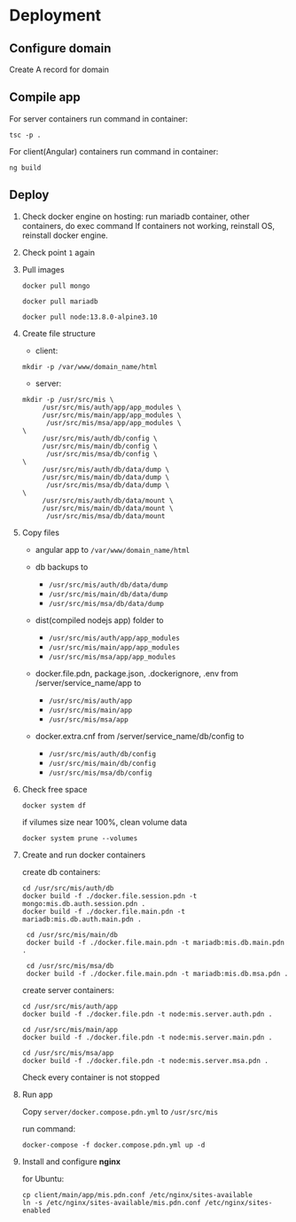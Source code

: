 # Deployment

## Configure domain

Create A record for domain


## Compile app

For server containers run command in container:

```
tsc -p .
```

For client(Angular) containers run command in container:

```
ng build
```


## Deploy

1. Check docker engine on hosting: run mariadb container, other containers, 
	do exec command
	If containers not working, reinstall OS, reinstall docker engine.
	
	
2. Check point `1` again


3. Pull images

	```
	docker pull mongo  
	```
     ```
    docker pull mariadb
    ```
    ```
    docker pull node:13.8.0-alpine3.10
    ```


4. Create file structure

	* client:
	
	```
	mkdir -p /var/www/domain_name/html
	```
	
	* server:
	
 	```
	mkdir -p /usr/src/mis \
		 /usr/src/mis/auth/app/app_modules \
		 /usr/src/mis/main/app/app_modules \
		  /usr/src/mis/msa/app/app_modules \
	\
		 /usr/src/mis/auth/db/config \
		 /usr/src/mis/main/db/config \
		  /usr/src/mis/msa/db/config \
	\
		 /usr/src/mis/auth/db/data/dump \
		 /usr/src/mis/main/db/data/dump \
		  /usr/src/mis/msa/db/data/dump \
	\
		 /usr/src/mis/auth/db/data/mount \
		 /usr/src/mis/main/db/data/mount \
		  /usr/src/mis/msa/db/data/mount
	```


5. Copy files

	* angular app to 
		`/var/www/domain_name/html`

	* db backups to

		* `/usr/src/mis/auth/db/data/dump`
	 	* `/usr/src/mis/main/db/data/dump`
	 	* `/usr/src/mis/msa/db/data/dump`
			
	* dist(compiled nodejs app) folder to

		 * `/usr/src/mis/auth/app/app_modules`
		 * `/usr/src/mis/main/app/app_modules`
		 * `/usr/src/mis/msa/app/app_modules`
		 
	* docker.file.pdn, package.json, .dockerignore, .env from /server/service_name/app to
		
		* `/usr/src/mis/auth/app`
		* `/usr/src/mis/main/app`
		* `/usr/src/mis/msa/app`
		
	* docker.extra.cnf from /server/service_name/db/config  to
		
		* `/usr/src/mis/auth/db/config`
       * `/usr/src/mis/main/db/config`
       * `/usr/src/mis/msa/db/config`


6. Check free space

    ```
   docker system df
   ```
   
   if vilumes size near 100%, clean volume data
   
   ```
   docker system prune --volumes
   ```
   
7. Create and run docker containers

    create db containers:
    
    ```
   cd /usr/src/mis/auth/db
   docker build -f ./docker.file.session.pdn -t mongo:mis.db.auth.session.pdn .
   docker build -f ./docker.file.main.pdn -t mariadb:mis.db.auth.main.pdn .
   ```
   ```
    cd /usr/src/mis/main/db
    docker build -f ./docker.file.main.pdn -t mariadb:mis.db.main.pdn .
    ```
   ```
    cd /usr/src/mis/msa/db
    docker build -f ./docker.file.main.pdn -t mariadb:mis.db.msa.pdn .
    ```
    
    create server containers:
    
	```
	cd /usr/src/mis/auth/app
	docker build -f ./docker.file.pdn -t node:mis.server.auth.pdn .
	```
	```
	cd /usr/src/mis/main/app
	docker build -f ./docker.file.pdn -t node:mis.server.main.pdn .
	```
	```
	cd /usr/src/mis/msa/app
	docker build -f ./docker.file.pdn -t node:mis.server.msa.pdn .
	```

	Check every container is not stopped


8. Run app

    Copy `server/docker.compose.pdn.yml` to `/usr/src/mis`

    run command:
    ```
    docker-compose -f docker.compose.pdn.yml up -d
    ``` 

9. Install and configure **nginx**
	
	for Ubuntu:
	
	```
	cp client/main/app/mis.pdn.conf /etc/nginx/sites-available
    ln -s /etc/nginx/sites-available/mis.pdn.conf /etc/nginx/sites-enabled
	```
